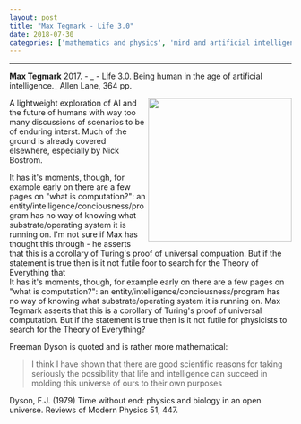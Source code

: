 ```yaml
---
layout: post
title: "Max Tegmark - Life 3.0"
date: 2018-07-30
categories: ['mathematics and physics', 'mind and artificial intelligence']
---
```



***
<b>Max Tegmark</b> 2017. - _ - Life 3.0.  Being human in the age of artificial intelligence._  Allen Lane, 364 pp. 

<img align="right" width="256" src="https://www.penguin.co.uk/content/dam/catalogue/pim/editions/423/9780141981802/cover.jpg.rendition.460.707.png" alt="">

A lightweight exploration of AI and the future of humans with way too many discussions of scenarios to be of enduring interst.  Much of the ground is already covered elsewhere, especially by Nick Bostrom.

It has it's moments, though, for example early on there are a few pages on "what is computation?": an entity/intelligence/conciousness/program has no way of knowing what substrate/operating system it is running on.  I'm not sure if Max has thought this through - he asserts that this is a corollary of Turing's proof of universal compuation. But if the statement is true then is it not futile foor  to search for the Theory of Everything that  
It has it's moments, though, for example early on there are a few pages on "what is computation?": an entity/intelligence/conciousness/program has no way of knowing what substrate/operating system it is running on.  Max Tegmark asserts that this is a corollary of Turing's proof of universal computation. But if the statement is true then is it not futile for physicists to search for the Theory of Everything?  

Freeman Dyson is quoted and is rather more mathematical:
> I think I have shown that there are good scientific reasons for taking seriously the possibility that life and intelligence 
> can succeed in molding this universe of ours to their own purposes

Dyson, F.J. (1979) Time without end: physics and biology in an open universe. Reviews of Modern Physics 51, 447. 
